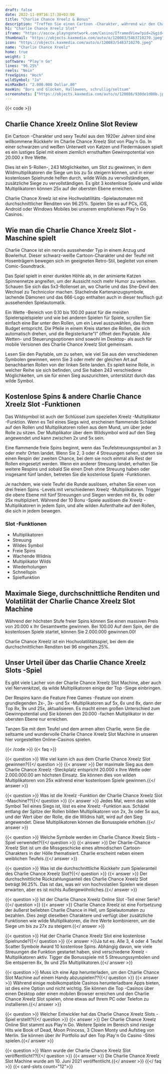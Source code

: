 ```yaml
---
draft: false
date: 2022-11-09T16:17:38+03:00
title: "Charlie Chance Xreelz & Bonus"
description: "Treffen Sie einen Cartoon -Charakter, während wir den Charlie Chance Xreelz Online Slot überprüfen. Wir sehen uns das Gameplay an und wo wir es mit den besten Casino -Boni spielen können."
h1: "Charlie Chance Xreelz Slot"
iframe: "https://asccw.playngonetwork.com/Casino/IframedView?pid=2&gid=charliechance&lang=en_US&practice=1&channel=desktop&div=flashobject&width=100%25&height=100%25&user=&password=&ctx=&demo=2&brand=&lobby=&rccurrentsessiontime=0&rcintervaltime=0&rcaccounthistoryurl=&rccontinueurl=&rcexiturl=&rchistoryurlmode=&autoplaylimits=0&autoplayreset=0&callback=flashCallback&rcmga=&resourcelevel=0&hasjackpots=False&country=&pauseplay=&playlimit=&selftest=&sessiontime=&site=https://www.bigwinboard.com&coreweburl=https://asccw.playngonetwork.com/&showpoweredby=True"
thumbnail: "https://objects.kaxmedia.com/auto/o/120083/5463710270.jpeg"
icon: "https://objects.kaxmedia.com/auto/o/120083/5463710270.jpeg"
name: "Charlie Chance Xreelz"
home: true
weight: 1
software: "Play'n Go"
lines: "96.25%"
reels: "Nein"
freeSpins: "Hoch"
wildSymbol: "Ja"
minMaxBet: "2.000.000 Dollar.00"
maxWin: "Bars und Glocken, Halloween, schrullig/seltsam"
screenshots: ["https://objects.kaxmedia.com/auto/o/120086/930de1d00b.jpeg"]
---
```


{{< code >}}<h2>Charlie Chance Xreelz Online Slot Review</h2><p>Ein Cartoon -Charakter und sexy Teufel aus den 1920er Jahren sind eine willkommene Rückkehr im Charlie Chance Xreelz Slot von Play'n Go. In einer schwarzen und weißen Unterwelt von Katzen und Fledermäusen spielt es ein lustiges Spiel mit einem ziemlich ernsthaften Gewinnpotential von 20.000 x Ihre Wette.</p><p>Dies ist ein 5-Rollen-, 243 Möglichkeiten, um Slot zu gewinnen, in dem Wildmultiplikatoren die Siege um bis zu 5x steigern können, und in einer kostenlosen Spielrunde helfen durch, wilde Wilds zu vervollständigen, zusätzliche Siege zu vervollständigen. Es gibt 3 kostenlose Spiele und wilde Multiplikatoren können 25x auf der obersten Ebene erreichen.</p><p>Charlie Chance Xreelz ist eine Hochvolatilitäts -Spielautomaten mit durchschnittlicher Renditen von 96.25%. Spielen Sie es auf PCs, iOS, Android oder Windows Mobiles bei unserem empfohlenen Play'n Go Casinos.</p><h2>Wie man die Charlie Chance Xreelz Slot -Maschine spielt</h2><p>Charlie Chance ist ein nervös aussehender Typ in einem Anzug und Bowlerhut. Dieser schwarz-weiße Cartoon-Charakter und der Teufel mit Hosenträgern bewegen sich im geeigneten Retro-Stil, begleitet von einem Comic-Soundtrack.</p><p>Das Spiel spielt in einer dunklen Höhle ab, in der animierte Katzen Spinnennetze angreifen, um der Aussicht noch mehr Humor zu verleihen. Schauen Sie sich das 5x3-Rollenset an, wo Charlie und das She-Devil den Wechsel zu Technicolor machen. Stachelnde Kartenanzugsymbole, lachende Dämonen und das 666-Logo enthalten auch in dieser teuflisch gut aussehenden Spielautomatik.</p><p>Ein Wette -Bereich von 0.10 bis 100.00 passt für die meisten Spielerspielspieler und wie bei anderen Spielen für Spiele, scrollen Sie einfach eine Bar unter den Rollen, um ein Level auszuwählen, das Ihrem Budget entspricht. Die Pfeile in einem Kreis starten die Rollen, die sich automatisch drehen, und die Registerkarte"I" öffnet den Paytable. Alle Wetten- und Steuerungsoptionen sind sowohl im Desktop- als auch für mobile Versionen des Charlie Chance Xreelz Slot gemeinsam.</p><p>Lesen Sie den Paytable, um zu sehen, wie viel Sie aus den verschiedenen Symbolen gewinnen, wenn Sie 3 oder mehr der gleichen Art auf benachbarten Rollen von der linken Seite landen. Es spielt keine Rolle, in welcher Reihe sie sich befinden, und Sie haben 243 verschiedene Möglichkeiten, um sie für einen Sieg auszurichten, unterstützt durch das wilde Symbol.</p><h2>Kostenlose Spins & andere Charlie Chance Xreelz Slot -Funktionen</h2><p>Das Wildsymbol ist auch der Schlüssel zum speziellen Xreelz -Multiplikator -Funktion. Wenn es Teil eines Siegs wird, erscheinen flammende Schädel auf den Rollen und Multiplikatoren rollen aus dem Mund, um über jeder Rolle zu sitzen. Der Multiplikator über dem Wildsymbol wird auf den Sieg angewendet und kann zwischen 2x und 5x sein.</p><p>Eine flammende freie Spins beginnt, wenn das Teufelstreuungssymbol an 3 oder mehr Orten landet. Wenn Sie 2, 3 oder 4 Streuungen sehen, starten sie einen Respin der zweiten Chance, bei dem sie noch einmal als Rest der Rollen eingesetzt werden. Wenn ein anderer Streuung landet, erhalten Sie weitere Respins und sobald Sie einen Dreh ohne Streuung haben oder insgesamt fünf landen, betreten Sie die kostenlose Spiele -Funktionen.</p><p>Je nachdem, wie viele Teufel die Runde auslösen, erhalten Sie einen von drei freien Spins -Levels mit verschiedenen Xreelz -Multiplikatoren. Trigger die obere Ebene mit fünf Streuungen und Siegen werden mit 8x, 9x oder 25x multipliziert. Während der 10 Bonu -Spiele auslösen die Xreelz -Multiplikatoren in jedem Spin, und alle wilden Aufenthalte auf den Rollen, die sich in jedem bewegen.</p><h3>
Slot -Funktionen</h3><ul>
<li></span>
Multiplikatoren</li>
<li></span>
Streuung</li>
<li></span>
Wildes Symbol</li>
<li></span>
Freie Spins</li>
<li></span>
Wachende Wildnis</li>
<li></span>
Multiplikator Wilds</li>
<li></span>
Wiederholungen</li>
<li></span>
Schnellspin</li>
<li></span>
Spielfunktion</li></ul><h2>Maximale Siege, durchschnittliche Renditen und Volatilität der Charlie Chance Xreelz Slot Machine</h2><p>Während der höchsten Stufe freier Spins können Sie einen massiven Preis von 20.000 x Ihr Gesamtwette gewinnen. Bei 100.00 Auf dem Spin, der die kostenlosen Spiele startet, können Sie 2.000.000 gewinnen.00!</p><p>Charlie Chance Xreelz ist ein Hochvolatilitätsspiel, bei dem die durchschnittlichen Renditen bei 96 eingehen.25%.</p><h2>Unser Urteil über das Charlie Chance Xreelz Slots -Spiel</h2><p>Es gibt viele Lacher von der Charlie Chance Xreelz Slot Machine, aber auch viel Nervenkitzel, da wilde Multiplikatoren einige der Top -Siege einbringen.</p><p>Der Respins kann die Feature Free Games -Feature von einem grundlegenden 2x-, 3x- und 5x -Multiplikatoren auf 5x, 6x und 8x, dann der Top 8x, 9x und 25x, aktualisieren. Es macht einen großen Unterschied zum Gewinnpotential und Sie können den 20.000 -fachen Multiplikator in der obersten Ebene nur erreichen.</p><p>Tanzen Sie mit dem Teufel und dem armen alten Charlie, wenn Sie die seltsame und wundervolle Charlie Chance Xreelz Slot Machine in unseren hier vorgestellten Online-Casinos spielen.</p>
{{< /code >}}
{{< faq >}}

{{< question >}} Wie viel kann ich aus dem Charlie Chance Xreelz Slot gewinnen?{{</ question >}}
{{< answer >}} Der maximale Sieg aus dem Charlie Chance Xreelz -Steckplatz entspricht 20.000 x Ihre Wette oder 2.000.000.00 am höchsten Einsatz. Sie können dies von wilden Multiplikatoren von 25x während einer kostenlosen Spiele gewinnen.{{</ answer >}}

{{< question >}} Was ist die Xreelz -Funktion der Charlie Chance Xreelz Slot -Maschine??{{</ question >}}
{{< answer >}} Jedes Mal, wenn das wilde Symbol Teil eines Siegs ist, löst es eine Xreelz -Funktion aus. Schädel entlang der Spitze der Rollen bilden Multiplikatoren von 2x, 3x oder 5x aus, und der Wert über der Rolle, die die Wildnis hält, wird auf den Sieg angewendet. Diese Multiplikatoren können die Bonusspiele erhöhen.{{</ answer >}}

{{< question >}} Welche Symbole werden im Charlie Chance Xreelz Slots -Spiel verwendet?{{</ question >}}
{{< answer >}} Der Charlie-Chance Xreelz Slot ist um die Missgeschicke eines altmodischen Cartoon-Charakters in der Hölle thematisiert. Charlie erscheint neben einem weiblichen Teufels.{{</ answer >}}

{{< question >}} Was ist die durchschnittliche Rückkehr zum Spieleranteil des Charlie Chance Xreelz Slot?{{</ question >}}
{{< answer >}} Der durchschnittliche Rückzahlungsanteil des Charlie Chance Xreelz Slot beträgt 96.25%. Das ist das, was wir von hochvolatilen Spielen wie diesen erwarten, aber es ist nichts Außergewöhnliches.{{</ answer >}}

{{< question >}} Ist der Charlie Chance Xreelz Online Slot -Teil einer Serie?{{</ question >}}
{{< answer >}} Charlie Chance Xreelz ist eine Fortsetzung der äußerst beliebten Charlie Chance in Hell, um Spielautomaten zu bezahlen. Dies zeigt dieselben Charaktere und verfügt über zusätzliche Funktionen wie wilde Multiplikatoren, die ihre Werte kombinieren, um die Siege um bis zu 27x zu steigern.{{</ answer >}}

{{< question >}} Hat der Charlie Chance Xreelz Slot eine kostenlose Spielrunde?{{</ question >}}
{{< answer >}}Ja tut es. Alle 3, 4 oder 4 Teufel Scatter Symbole Award 10 kostenlose Spins. Abhängig davon, wie viele Streuungen die Funktion gestartet haben, sind verschiedene Xreelz -Multiplikatoren aktiv. Tigger die Bonusspiele mit 5 Streuungssymbolen und Sie entsperren 8x, 9x und 25x Multiplikatoren.{{</ answer >}}

{{< question >}} Muss ich eine App herunterladen, um den Charlie Chance Slot Machine auf einem Handy abzuspielen??{{</ question >}}
{{< answer >}} Während einige mobilkompatible Casinos herunterladbare Apps bieten, ist dies eine Option und nicht wichtig. Sie können die Top -Casinos über einen Desktop oder einen mobilen Browser erreichen und den Charlie Chance Xreelz Slot spielen, ohne etwas auf Ihrem PC oder Telefon zu installieren.{{</ answer >}}

{{< question >}} Welcher Entwickler hat das Charlie Chance Xreelz Slots -Spiel erstellt?{{</ question >}}
{{< answer >}} Der Charlie Chance Xreelz Online Slot stammt aus Play'n Go. Weitere Spiele im Bereich sind riesige Hits wie Book of Dead, Moon Princess, 3 Clown Monty und Aufstieg von Merlin. Sie können über ihr Portfolio auf den Top Play'n Go Casino -Sites spielen.{{</ answer >}}

{{< question >}} Wann wurde der Charlie Chance Xreelz Slot veröffentlicht??{{</ question >}}
{{< answer >}} Die Charlie Chance Xreelz Slot Machine wurde am 10. Juni 2021 veröffentlicht.{{</ answer >}}
{{</ faq >}}
{{< card-slots count="12">}}